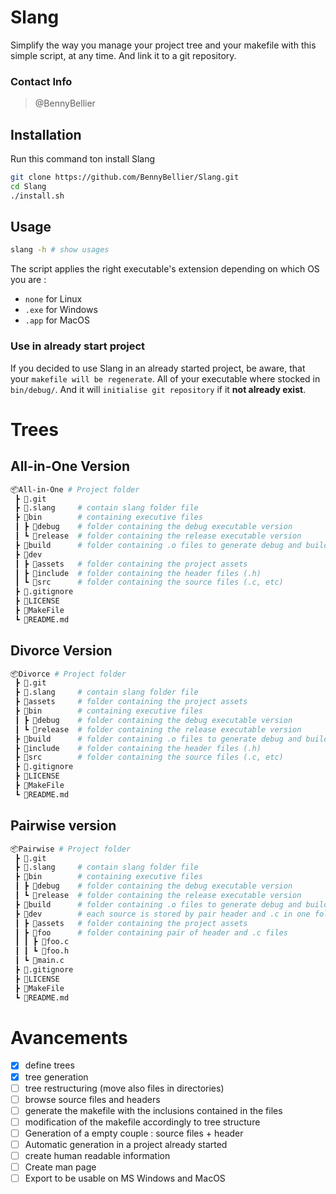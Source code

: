 # Slang
  Simplify the way you manage your project tree and your makefile with this simple script, at any time. And link it to a git repository.

### Contact Info
  > @BennyBellier
<!-- ### Build Status
Main branch overall build status: [![Build Status](https://dev.azure.com/bennybellier/Slang/_apis/build/status/bennybellier.slang?branchName=master)](https://dev.azure.com/bennybellier/Slang/_build/latest?definitionId=1&branchName=master)

|Platform       |Build Status|
|            --:|:--         |
|Linux          |[![Build Status](https://dev.azure.com/bennybellier/Slang/_apis/build/status/bennybellier.slang?branchName=master&jobName=Linux%20Build)](https://dev.azure.com/bennybellier/Slang/_build/latest?definitionId=1&branchName=master)|
|Mac            |[![Build Status](https://dev.azure.com/bennybellier/Slang/_apis/build/status/bennybellier.slang?branchName=master&jobName=Mac%20Build)](https://dev.azure.com/bennybellier/Slang/_build/latest?definitionId=1&branchName=master)|
|Windows Debug  |[![Build Status](https://dev.azure.com/bennybellier/Slang/_apis/build/status/bennybellier.slang?branchName=master&jobName=Windows%20Build&configuration=Windows%20Build%20Debug)](https://dev.azure.com/bennybellier/Slang/_build/latest?definitionId=1&branchName=master)|
|Windows Release|[![Build Status](https://dev.azure.com/bennybellier/Slang/_apis/build/status/bennybellier.slang?branchName=master&jobName=Windows%20Build&configuration=Windows%20Build%20Release%20with%20Release%20Installer)](https://dev.azure.com/bennybellier/Slang/_build/latest?definitionId=1&branchName=master)|

Our CI Builds are provided by Microsoft Azure Pipelines. -->

## Installation
Run this command ton install Slang
```sh
git clone https://github.com/BennyBellier/Slang.git
cd Slang
./install.sh
```
## Usage
```sh
slang -h # show usages
```
The script applies the right executable's extension depending on which OS you are :
* `none` for Linux
* `.exe` for Windows
* `.app` for MacOS

### Use in already start project
If you decided to use Slang in an already started project, be aware, that your `makefile will be regenerate`. All of your executable where stocked in `bin/debug/`. And it will `initialise git repository` if it **not already exist**.

# Trees
## All-in-One Version
```sh
📦All-in-One # Project folder
 ┣ 📂.git
 ┣ 📂.slang     # contain slang folder file
 ┣ 📂bin        # containing executive files
 ┃ ┣ 📂debug    # folder containing the debug executable version
 ┃ ┗ 📂release  # folder containing the release executable version
 ┣ 📂build      # folder containing .o files to generate debug and build versions
 ┣ 📂dev
 ┃ ┣ 📂assets   # folder containing the project assets
 ┃ ┣ 📂include  # folder containing the header files (.h)
 ┃ ┗ 📂src      # folder containing the source files (.c, etc)
 ┣ 📜.gitignore
 ┣ 📜LICENSE
 ┣ 📜MakeFile
 ┗ 📜README.md
```
## Divorce Version
```sh
📦Divorce # Project folder
 ┣ 📂.git
 ┣ 📂.slang     # contain slang folder file
 ┣ 📂assets     # folder containing the project assets
 ┣ 📂bin        # containing executive files
 ┃ ┣ 📂debug    # folder containing the debug executable version
 ┃ ┗ 📂release  # folder containing the release executable version
 ┣ 📂build      # folder containing .o files to generate debug and build versions
 ┣ 📂include    # folder containing the header files (.h)
 ┣ 📂src        # folder containing the source files (.c, etc)
 ┣ 📜.gitignore
 ┣ 📜LICENSE
 ┣ 📜MakeFile
 ┗ 📜README.md
```

## Pairwise version
```sh
📦Pairwise # Project folder
 ┣ 📂.git
 ┣ 📂.slang     # contain slang folder file
 ┣ 📂bin        # containing executive files
 ┃ ┣ 📂debug    # folder containing the debug executable version
 ┃ ┗ 📂release  # folder containing the release executable version
 ┣ 📂build      # folder containing .o files to generate debug and build versions
 ┣ 📂dev        # each source is stored by pair header and .c in one folder
 ┃ ┣ 📂assets   # folder containing the project assets
 ┃ ┣ 📂foo      # folder containing pair of header and .c files
 ┃ ┃ ┣ 📜foo.c
 ┃ ┃ ┗ 📜foo.h
 ┃ ┗ 📜main.c
 ┣ 📜.gitignore
 ┣ 📜LICENSE
 ┣ 📜MakeFile
 ┗ 📜README.md
```


# Avancements
- [X] define trees
- [X] tree generation
- [ ] tree restructuring (move also files in directories)
- [ ] browse source files and headers
- [ ] generate the makefile with the inclusions contained in the files
- [ ] modification of the makefile accordingly to tree structure
- [ ] Generation of a empty couple : source files + header
- [ ] Automatic generation in a project already started
- [ ] create human readable information
- [ ] Create man page
- [ ] Export to be usable on MS Windows and MacOS